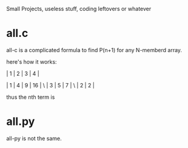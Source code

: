 Small Projects, useless stuff, coding leftovers or whatever
# all.c
all-c is a complicated formula to find P(n+1) for any N-memberd array.

here's how it works:

\|  1  |  2  |  3  |  4  |

\|  1  |  4  |  9  |  16 |
\   |  3  |  5  |  7  |
\      |  2  |  2  |

thus the nth term is
# all.py
all-py is not the same. 
